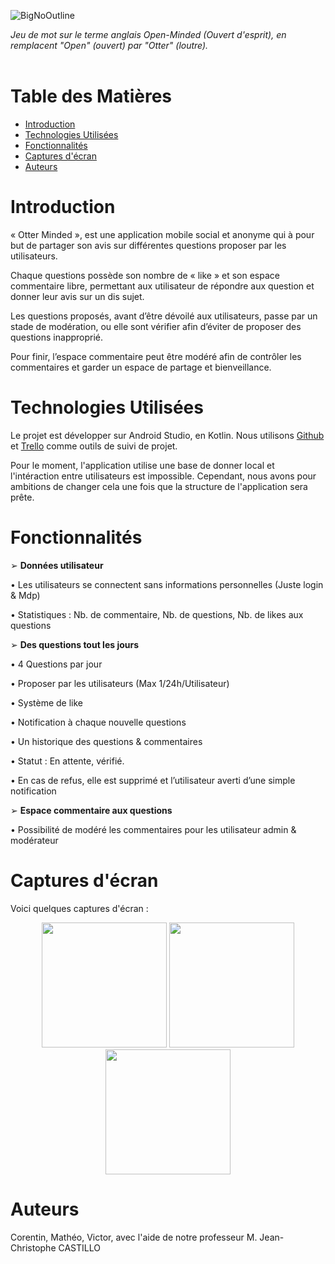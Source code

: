 ![BigNoOutline](https://github.com/L-Antre-des-Loutres/OtterMinded/assets/109530954/ca377a6f-9701-4429-863c-647742a5afdb)

*Jeu de mot sur le terme anglais Open-Minded (Ouvert d'esprit), en remplacent "Open" (ouvert) par "Otter" (loutre).*
<br><br>

# Table des Matières

- [Introduction](#introduction)
- [Technologies Utilisées](#technologies-utilisées)
- [Fonctionnalités](#fonctionnalités)
- [Captures d'écran](#captures-décran)
- [Auteurs](#auteurs)

# Introduction

« Otter Minded », est une application mobile social et anonyme qui à pour but de partager son avis sur différentes questions proposer par les utilisateurs.

Chaque questions possède son nombre de « like » et son espace commentaire libre, permettant aux utilisateur de répondre aux question et donner leur avis sur un dis sujet.

Les questions proposés, avant d’être dévoilé aux utilisateurs, passe par un stade de modération, ou elle sont vérifier afin d’éviter de proposer des questions inapproprié.

Pour finir, l’espace commentaire peut être modéré afin de contrôler les commentaires et garder un espace de partage et bienveillance.

# Technologies Utilisées

Le projet est développer sur Android Studio, en Kotlin. Nous utilisons [Github](https://github.com/L-Antre-des-Loutres/OtterMinded/tree/master) et [Trello](https://trello.com/b/4kI6N7vs/otterminded) comme outils de suivi de projet.

Pour le moment, l'application utilise une base de donner local et l'intéraction entre utilisateurs est impossible.
Cependant, nous avons pour ambitions de changer cela une fois que la structure de l'application sera prête.

# Fonctionnalités

➢ **Données utilisateur**

• Les utilisateurs se connectent sans informations personnelles (Juste login & Mdp)

• Statistiques : Nb. de commentaire, Nb. de questions, Nb. de likes aux questions

➢ **Des questions tout les jours**

• 4 Questions par jour

• Proposer par les utilisateurs (Max 1/24h/Utilisateur)

• Système de like

• Notification à chaque nouvelle questions

• Un historique des questions & commentaires

• Statut : En attente, vérifié.

• En cas de refus, elle est supprimé et l’utilisateur averti d’une simple notification

➢ **Espace commentaire aux questions**

• Possibilité de modéré les commentaires pour les utilisateur admin & modérateur


# Captures d'écran

Voici quelques captures d'écran :
<div align="center">
  <img src="https://github.com/L-Antre-des-Loutres/OtterMinded/assets/109530954/981345c4-2cfd-405f-baa8-cd8aada0112a" width="200" />
  <img src="https://github.com/L-Antre-des-Loutres/OtterMinded/assets/109530954/f34e2f89-2e81-48d0-be87-a447341de1bb" width="200" />
  <img src="https://github.com/L-Antre-des-Loutres/OtterMinded/assets/109530954/31f03dc1-188c-4f28-9484-c8dad88ccbc9" width="200" />
</div>

# Auteurs

Corentin, Mathéo, Victor, avec l'aide de notre professeur M. Jean-Christophe CASTILLO
